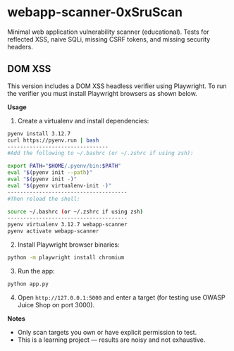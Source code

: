 # webapp-scanner-0xSruScan

Minimal web application vulnerability scanner (educational). Tests for reflected XSS, naive SQLi, missing CSRF tokens, and missing security headers.

## DOM XSS
This version includes a DOM XSS headless verifier using Playwright. To run the verifier you must install Playwright browsers as shown below.

**Usage**

1. Create a virtualenv and install dependencies:

```bash
pyenv install 3.12.7
curl https://pyenv.run | bash
--------------------------------
#Add the following to ~/.bashrc (or ~/.zshrc if using zsh):

export PATH="$HOME/.pyenv/bin:$PATH"
eval "$(pyenv init --path)"
eval "$(pyenv init -)"
eval "$(pyenv virtualenv-init -)"
--------------------------------------
#Then reload the shell:

source ~/.bashrc (or ~/.zshrc if using zsh)
--------------------------------------
pyenv virtualenv 3.12.7 webapp-scanner
pyenv activate webapp-scanner
```

2. Install Playwright browser binaries:

```bash
python -m playwright install chromium
```

3. Run the app:

```bash
python app.py
```

4. Open `http://127.0.0.1:5000` and enter a target (for testing use OWASP Juice Shop on port 3000).

**Notes**
- Only scan targets you own or have explicit permission to test.
- This is a learning project — results are noisy and not exhaustive.
